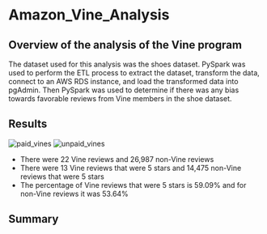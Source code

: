 # Amazon_Vine_Analysis

## Overview of the analysis of the Vine program

The dataset used for this analysis was the shoes dataset. PySpark was used to perform the ETL process to extract the dataset, transform the data, connect to an AWS RDS instance, and load the transformed data into pgAdmin. Then PySpark was used to determine if there was any bias towards favorable reviews from Vine members in the shoe dataset.

## Results

![paid_vines](https://user-images.githubusercontent.com/64383146/186316032-166e7b26-451b-4384-a431-67210896f60b.png)  ![unpaid_vines](https://user-images.githubusercontent.com/64383146/186316121-2fba63ab-41de-4ccf-8118-27ef0219a093.png)

- There were 22 Vine reviews and 26,987 non-Vine reviews
- There were 13 Vine reviews that were 5 stars and 14,475 non-Vine reviews that were 5 stars
- The percentage of Vine reviews that were 5 stars is 59.09% and for non-Vine reviews it was 53.64%

## Summary
